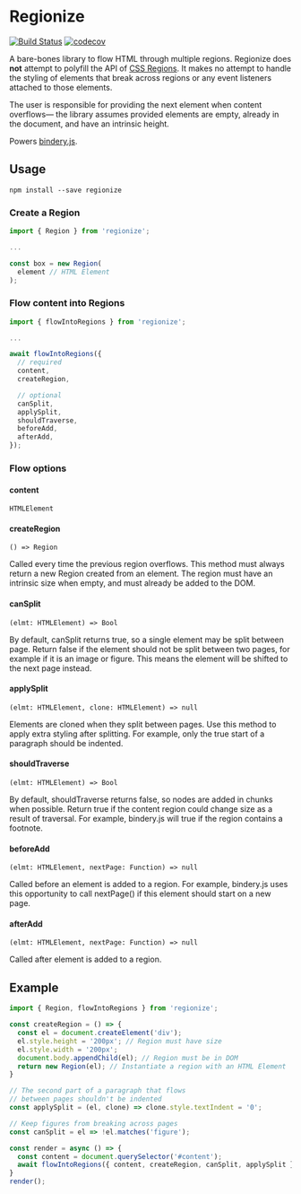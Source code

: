 # Regionize

[![Build Status](https://travis-ci.org/evnbr/regionize.svg?branch=master)](https://travis-ci.org/evnbr/regionize)
[![codecov](https://codecov.io/gh/evnbr/regionize/branch/master/graph/badge.svg)](https://codecov.io/gh/evnbr/regionize)

A bare-bones library to flow HTML through multiple regions. Regionize does **not** attempt to polyfill the API of [CSS Regions](http://alistapart.com/blog/post/css-regions-considered-harmful). It makes no attempt to handle the styling of elements that break across regions or any event listeners
attached to those elements.

The user is responsible for providing the next element when content
overflows— the library assumes provided elements are empty, already in the document, and
have an intrinsic height.

Powers [bindery.js](https://evanbrooks.info/bindery/).

## Usage

```
npm install --save regionize
```

### Create a Region

```js
import { Region } from 'regionize';

...

const box = new Region(
  element // HTML Element
);
```

### Flow content into Regions

```js
import { flowIntoRegions } from 'regionize';

...

await flowIntoRegions({
  // required
  content,
  createRegion,

  // optional
  canSplit,
  applySplit,
  shouldTraverse,
  beforeAdd,
  afterAdd,
});
```

### Flow options

#### content
`HTMLElement`

#### createRegion
`() => Region`

Called every time the previous region overflows. This method must always
return a new Region created from an element. The region
must have an intrinsic size when empty, and must already
be added to the DOM.

#### canSplit
`(elmt: HTMLElement) => Bool`

By default, canSplit returns true, so a single element may be split between page.
Return false if the element should not be split between two pages,
for example if it is an image or figure. This
means the element will be shifted to the next page instead.

#### applySplit
`(elmt: HTMLElement, clone: HTMLElement) => null`

Elements are cloned when they split between pages. Use this method
to apply extra styling after splitting. For example, only the true
start of a paragraph should be indented.

#### shouldTraverse
`(elmt: HTMLElement) => Bool`

By default, shouldTraverse returns false, so nodes are added in chunks when
possible. Return true if the content region could change size as a result of
traversal. For example, bindery.js will true if the region contains a footnote.

#### beforeAdd
`(elmt: HTMLElement, nextPage: Function) => null`

Called before an element is added to a region. For example,
bindery.js uses this opportunity to call nextPage() if this element
should start on a new page.

#### afterAdd
`(elmt: HTMLElement, nextPage: Function) => null`

Called after element is added to a region.


## Example
```js
import { Region, flowIntoRegions } from 'regionize';

const createRegion = () => {
  const el = document.createElement('div');
  el.style.height = '200px'; // Region must have size
  el.style.width = '200px';
  document.body.appendChild(el); // Region must be in DOM
  return new Region(el); // Instantiate a region with an HTML Element
}

// The second part of a paragraph that flows
// between pages shouldn't be indented
const applySplit = (el, clone) => clone.style.textIndent = '0';

// Keep figures from breaking across pages
const canSplit = el => !el.matches('figure');

const render = async () => {
  const content = document.querySelector('#content');
  await flowIntoRegions({ content, createRegion, canSplit, applySplit });
}
render();
```
